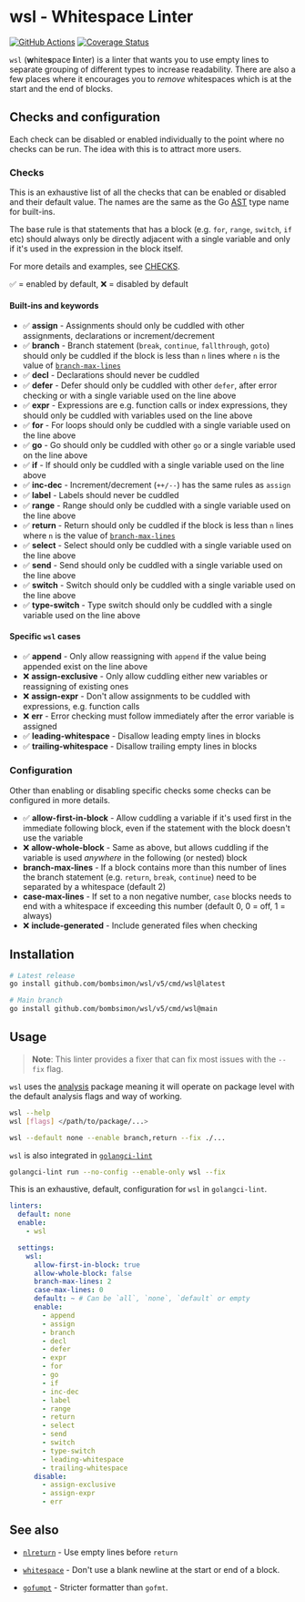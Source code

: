 # wsl - Whitespace Linter

[![GitHub Actions](https://github.com/bombsimon/wsl/actions/workflows/go.yml/badge.svg)](https://github.com/bombsimon/wsl/actions/workflows/go.yml)
[![Coverage Status](https://coveralls.io/repos/github/bombsimon/wsl/badge.svg?branch=main)](https://coveralls.io/github/bombsimon/wsl?branch=main)

`wsl` (**w**hite**s**pace **l**inter) is a linter that wants you to use empty
lines to separate grouping of different types to increase readability. There are
also a few places where it encourages you to _remove_ whitespaces which is at
the start and the end of blocks.

## Checks and configuration

Each check can be disabled or enabled individually to the point where no checks
can be run. The idea with this is to attract more users.

### Checks

This is an exhaustive list of all the checks that can be enabled or disabled and
their default value. The names are the same as the Go
[AST](https://pkg.go.dev/go/ast) type name for built-ins.

The base rule is that statements that has a block (e.g. `for`, `range`,
`switch`, `if` etc) should always only be directly adjacent with a single
variable and only if it's used in the expression in the block itself.

For more details and examples, see [CHECKS](CHECKS.md).

✅ = enabled by default, ❌ = disabled by default

#### Built-ins and keywords

- ✅ **assign** - Assignments should only be cuddled with other assignments,
  declarations or increment/decrement
- ✅ **branch** - Branch statement (`break`, `continue`, `fallthrough`, `goto`)
  should only be cuddled if the block is less than `n` lines where `n` is the
  value of [`branch-max-lines`](#configuration)
- ✅ **decl** - Declarations should never be cuddled
- ✅ **defer** - Defer should only be cuddled with other `defer`, after error
  checking or with a single variable used on the line above
- ✅ **expr** - Expressions are e.g. function calls or index expressions, they
  should only be cuddled with variables used on the line above
- ✅ **for** - For loops should only be cuddled with a single variable used on
  the line above
- ✅ **go** - Go should only be cuddled with other `go` or a single variable
  used on the line above
- ✅ **if** - If should only be cuddled with a single variable used on the line
  above
- ✅ **inc-dec** - Increment/decrement (`++/--`) has the same rules as `assign`
- ✅ **label** - Labels should never be cuddled
- ✅ **range** - Range should only be cuddled with a single variable used on the
  line above
- ✅ **return** - Return should only be cuddled if the block is less than `n`
  lines where `n` is the value of [`branch-max-lines`](#configuration)
- ✅ **select** - Select should only be cuddled with a single variable used on the
  line above
- ✅ **send** - Send should only be cuddled with a single variable used on the line
  above
- ✅ **switch** - Switch should only be cuddled with a single variable used on the
  line above
- ✅ **type-switch** - Type switch should only be cuddled with a single variable
  used on the line above

#### Specific `wsl` cases

- ✅ **append** - Only allow reassigning with `append` if the value being appended
  exist on the line above
- ❌ **assign-exclusive** - Only allow cuddling either new variables or reassigning
  of existing ones
- ❌ **assign-expr** - Don't allow assignments to be cuddled with expressions,
  e.g. function calls
- ❌ **err** - Error checking must follow immediately after the error variable is
  assigned
- ✅ **leading-whitespace** - Disallow leading empty lines in blocks
- ✅ **trailing-whitespace** - Disallow trailing empty lines in blocks

### Configuration

Other than enabling or disabling specific checks some checks can be configured
in more details.

- ✅ **allow-first-in-block** - Allow cuddling a variable if it's used first in the
  immediate following block, even if the statement with the block doesn't use
  the variable
- ❌ **allow-whole-block** - Same as above, but allows cuddling if the variable is
  used _anywhere_ in the following (or nested) block
- **branch-max-lines** - If a block contains more than this number of lines the
  branch statement (e.g. `return`, `break`, `continue`) need to be separated by
  a whitespace (default 2)
- **case-max-lines** - If set to a non negative number, `case` blocks needs to
  end with a whitespace if exceeding this number (default 0, 0 = off, 1 =
  always)
- ❌ **include-generated** - Include generated files when checking

## Installation

```sh
# Latest release
go install github.com/bombsimon/wsl/v5/cmd/wsl@latest

# Main branch
go install github.com/bombsimon/wsl/v5/cmd/wsl@main
```

## Usage

> **Note**: This linter provides a fixer that can fix most issues with the
> `--fix` flag.

`wsl` uses the [analysis] package meaning it will operate on package level with
the default analysis flags and way of working.

```sh
wsl --help
wsl [flags] </path/to/package/...>

wsl --default none --enable branch,return --fix ./...
```

`wsl` is also integrated in [`golangci-lint`][golangci-lint]

```sh
golangci-lint run --no-config --enable-only wsl --fix
```

This is an exhaustive, default, configuration for `wsl` in `golangci-lint`.

```yaml
linters:
  default: none
  enable:
    - wsl

  settings:
    wsl:
      allow-first-in-block: true
      allow-whole-block: false
      branch-max-lines: 2
      case-max-lines: 0
      default: ~ # Can be `all`, `none`, `default` or empty
      enable:
        - append
        - assign
        - branch
        - decl
        - defer
        - expr
        - for
        - go
        - if
        - inc-dec
        - label
        - range
        - return
        - select
        - send
        - switch
        - type-switch
        - leading-whitespace
        - trailing-whitespace
      disable:
        - assign-exclusive
        - assign-expr
        - err
```

## See also

- [`nlreturn`][nlreturn] - Use empty lines before `return`
- [`whitespace`][whitespace] - Don't use a blank newline at the start or end of
  a block.
- [`gofumpt`][gofumpt] - Stricter formatter than `gofmt`.

  [analysis]: https://pkg.go.dev/golang.org/x/tools/go/analysis
  [gofumpt]: https://github.com/mvdan/gofumpt
  [golangci-lint]: https://golangci-lint.run
  [nlreturn]: https://github.com/ssgreg/nlreturn
  [whitespace]: https://github.com/ultraware/whitespace
